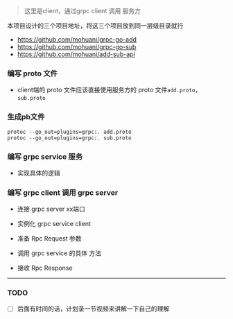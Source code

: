 
> 这里是client，通过grpc client 调用 服务方

本项目设计的三个项目地址，将这三个项目放到同一层级目录就行
- https://github.com/mohuani/grpc-go-add
- https://github.com/mohuani/grpc-go-sub
- https://github.com/mohuani/add-sub-api


### 编写 proto 文件
- client端的 proto 文件应该直接使用服务方的 proto 文件`add.proto`，`sub.proto`
    

### 生成pb文件
```shell
protoc --go_out=plugins=grpc:. add.proto
protoc --go_out=plugins=grpc:. sub.proto
```

### 编写 grpc service 服务
- 实现具体的逻辑

### 编写 grpc client 调用 grpc server
- 连接 grpc server xx端口
   
- 实例化 grpc service client
- 准备 Rpc Request 参数
- 调用 grpc service 的具体 方法
- 接收 Rpc Response
  

---

### TODO

- [ ]  后面有时间的话，计划录一节视频来讲解一下自己的理解